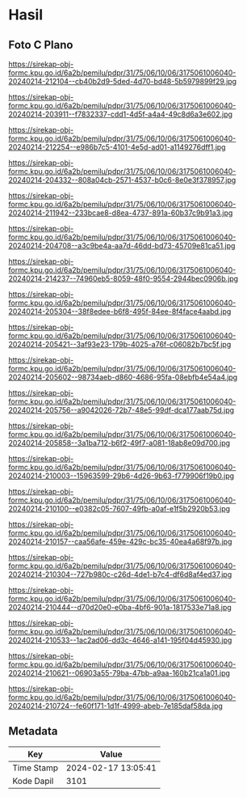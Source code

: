 # Hasil

## Foto C Plano

https://sirekap-obj-formc.kpu.go.id/6a2b/pemilu/pdpr/31/75/06/10/06/3175061006040-20240214-212104--cb40b2d9-5ded-4d70-bd48-5b5979899f29.jpg

https://sirekap-obj-formc.kpu.go.id/6a2b/pemilu/pdpr/31/75/06/10/06/3175061006040-20240214-203911--f7832337-cdd1-4d5f-a4a4-49c8d6a3e602.jpg

https://sirekap-obj-formc.kpu.go.id/6a2b/pemilu/pdpr/31/75/06/10/06/3175061006040-20240214-212254--e986b7c5-4101-4e5d-ad01-a1149276dff1.jpg

https://sirekap-obj-formc.kpu.go.id/6a2b/pemilu/pdpr/31/75/06/10/06/3175061006040-20240214-204332--808a04cb-2571-4537-b0c6-8e0e3f378957.jpg

https://sirekap-obj-formc.kpu.go.id/6a2b/pemilu/pdpr/31/75/06/10/06/3175061006040-20240214-211942--233bcae8-d8ea-4737-891a-60b37c9b91a3.jpg

https://sirekap-obj-formc.kpu.go.id/6a2b/pemilu/pdpr/31/75/06/10/06/3175061006040-20240214-204708--a3c9be4a-aa7d-46dd-bd73-45709e81ca51.jpg

https://sirekap-obj-formc.kpu.go.id/6a2b/pemilu/pdpr/31/75/06/10/06/3175061006040-20240214-214237--74960eb5-8059-48f0-9554-2944bec0906b.jpg

https://sirekap-obj-formc.kpu.go.id/6a2b/pemilu/pdpr/31/75/06/10/06/3175061006040-20240214-205304--38f8edee-b6f8-495f-84ee-8f4face4aabd.jpg

https://sirekap-obj-formc.kpu.go.id/6a2b/pemilu/pdpr/31/75/06/10/06/3175061006040-20240214-205421--3af93e23-179b-4025-a76f-c06082b7bc5f.jpg

https://sirekap-obj-formc.kpu.go.id/6a2b/pemilu/pdpr/31/75/06/10/06/3175061006040-20240214-205602--98734aeb-d860-4686-95fa-08ebfb4e54a4.jpg

https://sirekap-obj-formc.kpu.go.id/6a2b/pemilu/pdpr/31/75/06/10/06/3175061006040-20240214-205756--a9042026-72b7-48e5-99df-dca177aab75d.jpg

https://sirekap-obj-formc.kpu.go.id/6a2b/pemilu/pdpr/31/75/06/10/06/3175061006040-20240214-205858--3a1ba712-b6f2-49f7-a081-18ab8e09d700.jpg

https://sirekap-obj-formc.kpu.go.id/6a2b/pemilu/pdpr/31/75/06/10/06/3175061006040-20240214-210003--15963599-29b6-4d26-9b63-f779906f19b0.jpg

https://sirekap-obj-formc.kpu.go.id/6a2b/pemilu/pdpr/31/75/06/10/06/3175061006040-20240214-210100--e0382c05-7607-49fb-a0af-e1f5b2920b53.jpg

https://sirekap-obj-formc.kpu.go.id/6a2b/pemilu/pdpr/31/75/06/10/06/3175061006040-20240214-210157--caa56afe-459e-429c-bc35-40ea4a68f97b.jpg

https://sirekap-obj-formc.kpu.go.id/6a2b/pemilu/pdpr/31/75/06/10/06/3175061006040-20240214-210304--727b980c-c26d-4de1-b7c4-df6d8af4ed37.jpg

https://sirekap-obj-formc.kpu.go.id/6a2b/pemilu/pdpr/31/75/06/10/06/3175061006040-20240214-210444--d70d20e0-e0ba-4bf6-901a-1817533e71a8.jpg

https://sirekap-obj-formc.kpu.go.id/6a2b/pemilu/pdpr/31/75/06/10/06/3175061006040-20240214-210533--1ac2ad06-dd3c-4646-a141-195f04d45930.jpg

https://sirekap-obj-formc.kpu.go.id/6a2b/pemilu/pdpr/31/75/06/10/06/3175061006040-20240214-210621--06903a55-79ba-47bb-a9aa-160b21ca1a01.jpg

https://sirekap-obj-formc.kpu.go.id/6a2b/pemilu/pdpr/31/75/06/10/06/3175061006040-20240214-210724--fe60f171-1d1f-4999-abeb-7e185daf58da.jpg


## Metadata

| Key        | Value               |
| ---------- | ------------------- |
| Time Stamp | 2024-02-17 13:05:41 |
| Kode Dapil | 3101                |



